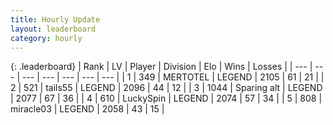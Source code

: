```yaml
---
title: Hourly Update
layout: leaderboard
category: hourly
---
```


{: .leaderboard}
| Rank | LV | Player | Division | Elo | Wins | Losses |
| --- | --- | --- | --- | --- | --- | --- |
| <span data-change="0">1</span> | 349 | <span title="ID: 398821">MERTOTEL</span> | LEGEND | <span data-change="0">2105</span> | <span data-change="0">61</span> | <span data-change="0">21</span> |
| <span data-change="0">2</span> | 521 | <span title="ID: 170123">tails55</span> | LEGEND | <span data-change="0">2096</span> | <span data-change="0">44</span> | <span data-change="0">12</span> |
| <span data-change="0">3</span> | 1044 | <span title="ID: 203132">Sparing alt</span> | LEGEND | <span data-change="0">2077</span> | <span data-change="0">67</span> | <span data-change="0">36</span> |
| <span data-change="0">4</span> | 610 | <span title="ID: 498412">LuckySpin</span> | LEGEND | <span data-change="0">2074</span> | <span data-change="0">57</span> | <span data-change="0">34</span> |
| <span data-change="0">5</span> | 808 | <span title="ID: 416373">miracle03</span> | LEGEND | <span data-change="0">2058</span> | <span data-change="0">43</span> | <span data-change="0">15</span> |